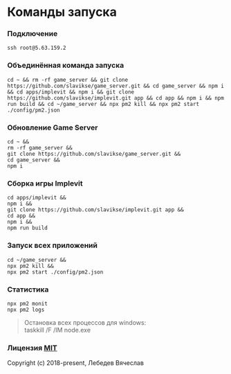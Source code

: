 # Команды запуска

### Подключение
```
ssh root@5.63.159.2
```

### Объединённая команда запуска
```
cd ~ && rm -rf game_server && git clone https://github.com/slavikse/game_server.git && cd game_server && npm i && cd apps/implevit && npm i && git clone https://github.com/slavikse/implevit.git app && cd app && npm i && npm run build && cd ~/game_server && npx pm2 kill && npx pm2 start ./config/pm2.json
```

### Обновление Game Server
```
cd ~ &&
rm -rf game_server &&
git clone https://github.com/slavikse/game_server.git &&
cd game_server &&
npm i
```

### Сборка игры Implevit
```
cd apps/implevit &&
npm i &&
git clone https://github.com/slavikse/implevit.git app &&
cd app &&
npm i &&
npm run build
```

### Запуск всех приложений
```
cd ~/game_server &&
npx pm2 kill &&
npx pm2 start ./config/pm2.json
```

### Статистика
```
npx pm2 monit
npx pm2 logs
```


> Остановка всех процессов для windows:  
  taskkill /F /IM node.exe

### Лицензия [MIT](http://opensource.org/licenses/MIT)
Copyright (c) 2018-present, Лебедев Вячеслав

